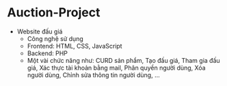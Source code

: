 # Auction-Project
- Website đấu giá
  + Công nghệ sử dụng
  + Frontend: HTML, CSS, JavaScript
  + Backend: PHP
  + Một vài chức năng như: CURD sản phẩm, Tạo đấu giá, Tham gia đấu giá, Xác thực tài khoản bằng mail, Phân quyền người dùng, Xóa người dùng, Chỉnh sửa thông tin người dùng, ...
